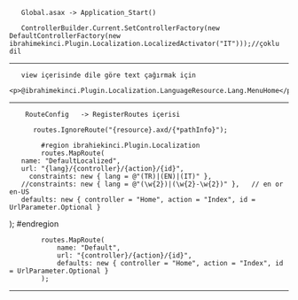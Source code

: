 ﻿       
	   Global.asax -> Application_Start() 
	   
	   ControllerBuilder.Current.SetControllerFactory(new DefaultControllerFactory(new ibrahimekinci.Plugin.Localization.LocalizedActivator("IT")));//çoklu dil
-------------------------------------------------------------------------

	   view içerisinde dile göre text çağırmak için 
	    <p>@ibrahimekinci.Plugin.Localization.LanguageResource.Lang.MenuHome</p>
-------------------------------------------------------------------------
		RouteConfig   -> RegisterRoutes içerisi

		  routes.IgnoreRoute("{resource}.axd/{*pathInfo}");
         
            #region ibrahiekinci.Plugin.Localization
            routes.MapRoute(
       name: "DefaultLocalized",
       url: "{lang}/{controller}/{action}/{id}",
         constraints: new { lang = @"(TR)|(EN)|(IT)" },
       //constraints: new { lang = @"(\w{2})|(\w{2}-\w{2})" },   // en or en-US
       defaults: new { controller = "Home", action = "Index", id = UrlParameter.Optional }
   );
            #endregion

            routes.MapRoute(
                name: "Default",
                url: "{controller}/{action}/{id}",
                defaults: new { controller = "Home", action = "Index", id = UrlParameter.Optional }
            );
-------------------------------------------------------------------------